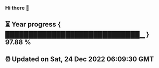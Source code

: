 ### Hi there 👋
⏳ Year progress { █████████████████████████████▁ } 97.88 %
---
⏰ Updated on Sat, 24 Dec 2022 06:09:30 GMT
---
